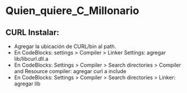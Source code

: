 # Quien_quiere_C_Millonario

## CURL Instalar:
- Agregar la ubicación de CURL/bin al path.
- En CodeBlocks: settings > Compiler > Linker Settings: agregar lib/libcurl.dll.a
- En CodeBlocks: Settings > Compiler > Search directories > Compiler and Resource compiler: agregar curl a include
- En CodeBlocks: Settings > Compiler > Search directories > Linker: agregar lib